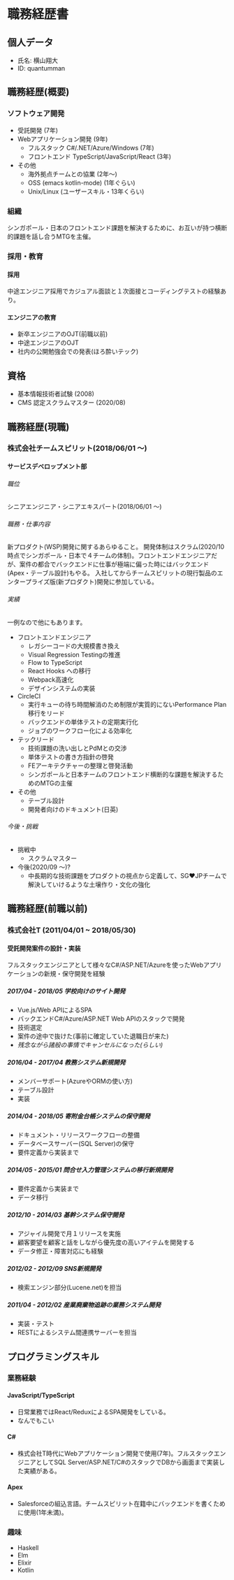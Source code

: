 # 職務経歴書

## 個人データ

- 氏名: 横山翔大
- ID: quantumman

## 職務経歴(概要)

### ソフトウェア開発

- 受託開発 (7年)
- Webアプリケーション開発 (9年)
  - フルスタック C#/.NET/Azure/Windows (7年)
  - フロントエンド TypeScript/JavaScript/React (3年)
- その他
  - 海外拠点チームとの協業 (2年〜)
  - OSS (emacs kotlin-mode) (1年ぐらい)
  - Unix/Linux (ユーザースキル・13年くらい)

### 組織

シンガポール・日本のフロントエンド課題を解決するために、お互いが持つ横断的課題を話し合うMTGを主催。

### 採用・教育

#### 採用

中途エンジニア採用でカジュアル面談と１次面接とコーディングテストの経験あり。

#### エンジニアの教育

- 新卒エンジニアのOJT(前職以前)
- 中途エンジニアのOJT
- 社内の公開勉強会での発表(ほろ酔いテック)

## 資格

- 基本情報技術者試験 (2008)
- CMS 認定スクラムマスター (2020/08)

## 職務経歴(現職)

### 株式会社チームスピリット(2018/06/01 〜)

#### サービスデベロップメント部

###### 職位
 
シニアエンジニア・シニアエキスパート(2018/06/01 〜)

###### 職務・仕事内容

新プロダクト(WSP)開発に関するあらゆること。
開発体制はスクラム(2020/10時点でシンガポール・日本で４チームの体制)。フロントエンドエンジニアだが、案件の都合でバックエンドに仕事が極端に偏った時にはバックエンド(Apex・テーブル設計)もやる。
入社してからチームスピリットの現行製品のエンタープライズ版(新プロダクト)開発に参加している。

###### 実績

一例なので他にもあります。

- フロントエンドエンジニア
  - レガシーコードの大規模書き換え
  - Visual Regression Testingの推進
  - Flow to TypeScript
  - React Hooks への移行
  - Webpack高速化
  - デザインシステムの実装
- CircleCI
  - 実行キューの待ち時間解消のため制限が実質的にないPerformance Plan移行をリード
  - バックエンドの単体テストの定期実行化
  - ジョブのワークフロー化による効率化
- テックリード
  - 技術課題の洗い出しとPdMとの交渉
  - 単体テストの書き方指針の啓発
  - FEアーキテクチャーの整理と啓発活動
  - シンガポールと日本チームのフロントエンド横断的な課題を解決するためのMTGの主催
- その他
  - テーブル設計
  - 開発者向けのドキュメント(日英)

###### 今後・挑戦
- 挑戦中
  - スクラムマスター  
- 今後(2020/09 〜)?
  - 中長期的な技術課題をプロダクトの視点から定義して、SG❤️JPチームで解決していけるような土壌作り・文化の強化

## 職務経歴(前職以前)

### 株式会社T (2011/04/01 ~ 2018/05/30)

#### 受託開発案件の設計・実装

フルスタックエンジニアとして様々なC#/ASP.NET/Azureを使ったWebアプリケーションの新規・保守開発を経験

##### 2017/04 - 2018/05 学校向けのサイト開発
- Vue.js/Web APIによるSPA
- バックエンドC#/Azure/ASP.NET Web APIのスタックで開発
- 技術選定
- 案件の途中で抜けた(事前に確定していた退職日が来た)
- *残念ながら諸般の事情でキャンセルになった(らしい)*
##### 2016/04 - 2017/04 教務システム新規開発
- メンバーサポート(AzureやORMの使い方)
- テーブル設計
- 実装
##### 2014/04 - 2018/05 寄附金台帳システムの保守開発
- ドキュメント・リリースワークフローの整備
- データベースサーバー(SQL Server)の保守
- 要件定義から実装まで
##### 2014/05 - 2015/01 問合せ入力管理システムの移行新規開発
- 要件定義から実装まで
- データ移行
##### 2012/10 - 2014/03 基幹システム保守開発
- アジャイル開発で月１リリースを実施
- 顧客要望を顧客と話をしながら優先度の高いアイテムを開発する
- データ修正・障害対応にも経験
##### 2012/02 - 2012/09 SNS新規開発
- 検索エンジン部分(Lucene.net)を担当
##### 2011/04 - 2012/02 産業廃棄物追跡の業務システム開発
- 実装・テスト
- RESTによるシステム間連携サーバーを担当

## プログラミングスキル
### 業務経験
#### JavaScript/TypeScript
- 日常業務ではReact/ReduxによるSPA開発をしている。
- なんでもこい
#### C#
- 株式会社T時代にWebアプリケーション開発で使用(7年)。フルスタックエンジニアとしてSQL Server/ASP.NET/C#のスタックでDBから画面まで実装した実績がある。
#### Apex
- Salesforceの組込言語。チームスピリット在籍中にバックエンドを書くために使用(1年未満)。
### 趣味
- Haskell
- Elm
- Elixir
- Kotlin

